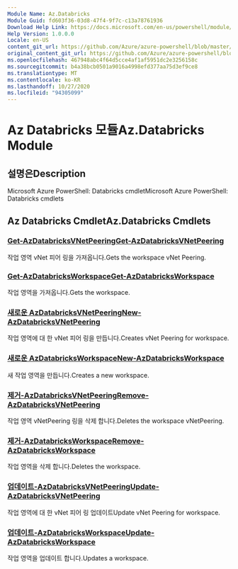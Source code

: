 ```yaml
---
Module Name: Az.Databricks
Module Guid: fd603f36-03d8-47f4-9f7c-c13a78761936
Download Help Link: https://docs.microsoft.com/en-us/powershell/module/az.databricks
Help Version: 1.0.0.0
Locale: en-US
content_git_url: https://github.com/Azure/azure-powershell/blob/master/src/Databricks/help/Az.Databricks.md
original_content_git_url: https://github.com/Azure/azure-powershell/blob/master/src/Databricks/help/Az.Databricks.md
ms.openlocfilehash: 467948abc4f64d5cce4af1af5951dc2e3256158c
ms.sourcegitcommit: b4a38bcb0501a9016a4998efd377aa75d3ef9ce8
ms.translationtype: MT
ms.contentlocale: ko-KR
ms.lasthandoff: 10/27/2020
ms.locfileid: "94305099"
---
```

# <span data-ttu-id="ab5b2-101">Az Databricks 모듈</span><span class="sxs-lookup"><span data-stu-id="ab5b2-101">Az.Databricks Module</span></span>
## <span data-ttu-id="ab5b2-102">설명은</span><span class="sxs-lookup"><span data-stu-id="ab5b2-102">Description</span></span>
<span data-ttu-id="ab5b2-103">Microsoft Azure PowerShell: Databricks cmdlet</span><span class="sxs-lookup"><span data-stu-id="ab5b2-103">Microsoft Azure PowerShell: Databricks cmdlets</span></span>

## <span data-ttu-id="ab5b2-104">Az Databricks Cmdlet</span><span class="sxs-lookup"><span data-stu-id="ab5b2-104">Az.Databricks Cmdlets</span></span>
### [<span data-ttu-id="ab5b2-105">Get-AzDatabricksVNetPeering</span><span class="sxs-lookup"><span data-stu-id="ab5b2-105">Get-AzDatabricksVNetPeering</span></span>](Get-AzDatabricksVNetPeering.md)
<span data-ttu-id="ab5b2-106">작업 영역 vNet 피어 링을 가져옵니다.</span><span class="sxs-lookup"><span data-stu-id="ab5b2-106">Gets the workspace vNet Peering.</span></span>

### [<span data-ttu-id="ab5b2-107">Get-AzDatabricksWorkspace</span><span class="sxs-lookup"><span data-stu-id="ab5b2-107">Get-AzDatabricksWorkspace</span></span>](Get-AzDatabricksWorkspace.md)
<span data-ttu-id="ab5b2-108">작업 영역을 가져옵니다.</span><span class="sxs-lookup"><span data-stu-id="ab5b2-108">Gets the workspace.</span></span>

### [<span data-ttu-id="ab5b2-109">새로운 AzDatabricksVNetPeering</span><span class="sxs-lookup"><span data-stu-id="ab5b2-109">New-AzDatabricksVNetPeering</span></span>](New-AzDatabricksVNetPeering.md)
<span data-ttu-id="ab5b2-110">작업 영역에 대 한 vNet 피어 링을 만듭니다.</span><span class="sxs-lookup"><span data-stu-id="ab5b2-110">Creates vNet Peering for workspace.</span></span>

### [<span data-ttu-id="ab5b2-111">새로운 AzDatabricksWorkspace</span><span class="sxs-lookup"><span data-stu-id="ab5b2-111">New-AzDatabricksWorkspace</span></span>](New-AzDatabricksWorkspace.md)
<span data-ttu-id="ab5b2-112">새 작업 영역을 만듭니다.</span><span class="sxs-lookup"><span data-stu-id="ab5b2-112">Creates a new workspace.</span></span>

### [<span data-ttu-id="ab5b2-113">제거-AzDatabricksVNetPeering</span><span class="sxs-lookup"><span data-stu-id="ab5b2-113">Remove-AzDatabricksVNetPeering</span></span>](Remove-AzDatabricksVNetPeering.md)
<span data-ttu-id="ab5b2-114">작업 영역 vNetPeering 링을 삭제 합니다.</span><span class="sxs-lookup"><span data-stu-id="ab5b2-114">Deletes the workspace vNetPeering.</span></span>

### [<span data-ttu-id="ab5b2-115">제거-AzDatabricksWorkspace</span><span class="sxs-lookup"><span data-stu-id="ab5b2-115">Remove-AzDatabricksWorkspace</span></span>](Remove-AzDatabricksWorkspace.md)
<span data-ttu-id="ab5b2-116">작업 영역을 삭제 합니다.</span><span class="sxs-lookup"><span data-stu-id="ab5b2-116">Deletes the workspace.</span></span>

### [<span data-ttu-id="ab5b2-117">업데이트-AzDatabricksVNetPeering</span><span class="sxs-lookup"><span data-stu-id="ab5b2-117">Update-AzDatabricksVNetPeering</span></span>](Update-AzDatabricksVNetPeering.md)
<span data-ttu-id="ab5b2-118">작업 영역에 대 한 vNet 피어 링 업데이트</span><span class="sxs-lookup"><span data-stu-id="ab5b2-118">Update vNet Peering for workspace.</span></span>

### [<span data-ttu-id="ab5b2-119">업데이트-AzDatabricksWorkspace</span><span class="sxs-lookup"><span data-stu-id="ab5b2-119">Update-AzDatabricksWorkspace</span></span>](Update-AzDatabricksWorkspace.md)
<span data-ttu-id="ab5b2-120">작업 영역을 업데이트 합니다.</span><span class="sxs-lookup"><span data-stu-id="ab5b2-120">Updates a workspace.</span></span>

